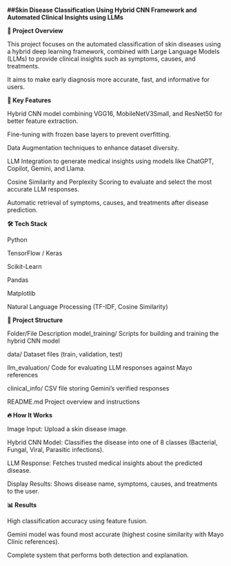 **##Skin Disease Classification Using Hybrid CNN Framework and Automated Clinical Insights using LLMs**

**📌 Project Overview**

This project focuses on the automated classification of skin diseases using a hybrid deep learning framework, combined with Large Language Models (LLMs) to provide clinical insights such as symptoms, causes, and treatments.

It aims to make early diagnosis more accurate, fast, and informative for users.

**🚀 Key Features**

Hybrid CNN model combining VGG16, MobileNetV3Small, and ResNet50 for better feature extraction.

Fine-tuning with frozen base layers to prevent overfitting.

Data Augmentation techniques to enhance dataset diversity.

LLM Integration to generate medical insights using models like ChatGPT, Copilot, Gemini, and Llama.

Cosine Similarity and Perplexity Scoring to evaluate and select the most accurate LLM responses.

Automatic retrieval of symptoms, causes, and treatments after disease prediction.

**🛠️ Tech Stack**

Python

TensorFlow / Keras

Scikit-Learn

Pandas

Matplotlib

Natural Language Processing (TF-IDF, Cosine Similarity)

**📂 Project Structure**

Folder/File	Description
model_training/	Scripts for building and training the hybrid CNN model

data/	Dataset files (train, validation, test)

llm_evaluation/	Code for evaluating LLM responses against Mayo references

clinical_info/	CSV file storing Gemini’s verified responses

README.md	Project overview and instructions

**🔥 How It Works**

Image Input: Upload a skin disease image.

Hybrid CNN Model: Classifies the disease into one of 8 classes (Bacterial, Fungal, Viral, Parasitic infections).

LLM Response: Fetches trusted medical insights about the predicted disease.

Display Results: Shows disease name, symptoms, causes, and treatments to the user.

**📊 Results**

High classification accuracy using feature fusion.

Gemini model was found most accurate (highest cosine similarity with Mayo Clinic references).

Complete system that performs both detection and explanation.
